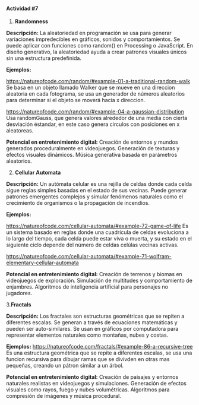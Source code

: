 #### Actividad #7

1. **Randomness**

**Descripción:**
La aleatoriedad en programación se usa para generar variaciones impredecibles en gráficos, sonidos y comportamientos. Se puede aplicar con funciones como random() en Processing o JavaScript. En diseño generativo, la aleatoriedad ayuda a crear patrones visuales únicos sin una estructura predefinida.

**Ejemplos:**

https://natureofcode.com/random/#example-01-a-traditional-random-walk
Se basa en un objeto llamado Walker que se mueve en una direccion aleatoria en cada fotograma, se usa un generador de números aleatorios para determinar si el objeto se moverá hacia x direccion. 

https://natureofcode.com/random/#example-04-a-gaussian-distribution
Usa randomGauss, que genera valores alrededor de una media con cierta desviación éstandar, en este caso genera circulos con posiciones en x aleatoreas. 

**Potencial en entretenimiento digital:**
Creación de entornos y mundos generados proceduralmente en videojuegos.
Generación de texturas y efectos visuales dinámicos.
Música generativa basada en parámetros aleatorios.

2. **Cellular Automata**

**Descripción:**
Un autómata celular es una rejilla de celdas donde cada celda sigue reglas simples basadas en el estado de sus vecinas. Puede generar patrones emergentes complejos y simular fenómenos naturales como el crecimiento de organismos o la propagación de incendios.

**Ejemplos:**

https://natureofcode.com/cellular-automata/#example-72-game-of-life
Es un sistema basado en reglas donde una cuadrícula de celdas evoluciona a lo largo del tiempo, cada celda puede estar viva o muerta, y su estado en el siguiente ciclo depende del número de celdas celúlas vecinas activas.

https://natureofcode.com/cellular-automata/#example-71-wolfram-elementary-cellular-automata


**Potencial en entretenimiento digital:**
Creación de terrenos y biomas en videojuegos de exploración.
Simulación de multitudes y comportamiento de enjambres.
Algoritmos de inteligencia artificial para personajes no jugadores.

3.**Fractals**

**Descripción:**
Los fractales son estructuras geométricas que se repiten a diferentes escalas. Se generan a través de ecuaciones matemáticas y pueden ser auto-similares. Se usan en gráficos por computadora para representar elementos naturales como montañas, nubes y costas.

**Ejemplos:**
https://natureofcode.com/fractals/#example-86-a-recursive-tree
Es una estructura geométrica que se repite a diferentes escalas, se usa una funcion recursiva para dibujar ramas que se divivden en otras mas pequeñas, creando un pátron similar a un árbol.

**Potencial en entretenimiento digital:**
Creación de paisajes y entornos naturales realistas en videojuegos y simulaciones.
Generación de efectos visuales como rayos, fuego y nubes volumétricas.
Algoritmos para compresión de imágenes y música procedural.

